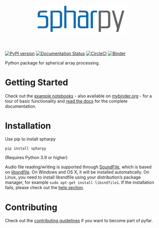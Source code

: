 <h1 align="center">
<img src="https://github.com/pyfar/gallery/raw/main/docs/resources/logos/pyfar_logos_fixed_size_spharpy.png" width="300">
</h1><br>



[![PyPI version](https://badge.fury.io/py/spharpy.svg)](https://badge.fury.io/py/spharpy)
[![Documentation Status](https://readthedocs.org/projects/spharpy/badge/?version=latest)](https://spharpy.readthedocs.io/en/latest/?badge=latest)
[![CircleCI](https://circleci.com/gh/pyfar/spharpy.svg?style=shield)](https://circleci.com/gh/pyfar/spharpy)
[![Binder](https://mybinder.org/badge_logo.svg)](https://mybinder.org/v2/gh/pyfar/gallery/main?labpath=docs/gallery/interactive/pyfar_introduction.ipynb)

Python package for spherical array processing.

Getting Started
===============

Check out the [example notebooks](https://github.com/pyfar/pyfar/blob/main/examples) - also available on [mybinder.org](https://mybinder.org/v2/gh/pyfar/spharpy/main?filepath=examples/) - for a tour of basic functionality and
[read the docs](https://spharpy.readthedocs.io/en/stable) for the complete documentation.

Installation
============

Use pip to install spharpy

    pip install spharpy

(Requires Python 3.9 or higher)

Audio file reading/writing is supported through [SoundFile](https://python-soundfile.readthedocs.io), which is based on
[libsndfile](http://www.mega-nerd.com/libsndfile/). On Windows and OS X, it will be installed automatically.
On Linux, you need to install libsndfile using your distribution’s package manager, for example ``sudo apt-get install libsndfile1``.
If the installation fails, please check out the [help section](https://pyfar-gallery.readthedocs.io/en/latest/help).

Contributing
============

Check out the [contributing guidelines](https://pyfar.readthedocs.io/en/stable/contributing.html) if you want to become part of pyfar.
